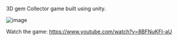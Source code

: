 3D gem Collector game built using unity.

![image](https://github.com/user-attachments/assets/137e956f-b917-425d-a721-05ad389b04ac)

Watch the game: https://www.youtube.com/watch?v=8BFNuKFI-aU
